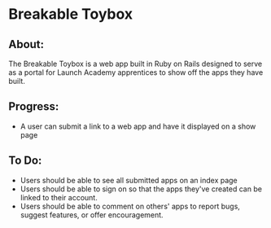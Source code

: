 # Breakable Toybox

## About:
The Breakable Toybox is a web app built in Ruby on Rails designed to serve as a portal for Launch Academy apprentices to show off the apps they have built.

## Progress:
- A user can submit a link to a web app and have it displayed on a show page

## To Do:
- Users should be able to see all submitted apps on an index page
- Users should be able to sign on so that the apps they've created can be linked to their account.
- Users should be able to comment on others' apps to report bugs, suggest features, or offer encouragement.
